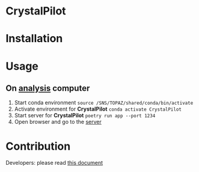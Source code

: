CrystalPilot
=======================

# Installation

# Usage

## On [analysis](analysis.sns.gov) computer
1. Start conda environment
  `source /SNS/TOPAZ/shared/conda/bin/activate`
2. Activate environment for **CrystalPilot**
  `conda activate CrystalPilot`
3. Start server for **CrystalPilot**
  `poetry run app --port 1234`
4. Open browser and go to the [server](http://localhost:1234/)


# Contribution

Developers: please read [this document](DEVELOPMENT.md)
